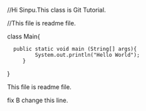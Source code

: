 //Hi Sinpu.This class is Git Tutorial.


//This file is readme file.

class Main{

      public static void main (String[] args){
      	     System.out.println("Hello World");
	     }
}


This file is readme file.

fix B change this line.

